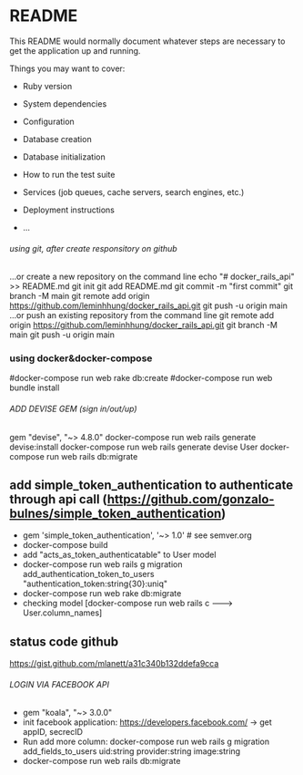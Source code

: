# README

This README would normally document whatever steps are necessary to get the
application up and running.

Things you may want to cover:

* Ruby version

* System dependencies

* Configuration

* Database creation

* Database initialization

* How to run the test suite

* Services (job queues, cache servers, search engines, etc.)

* Deployment instructions

* ...


###### using git, after create responsitory on github #######
…or create a new repository on the command line
echo "# docker_rails_api" >> README.md
git init
git add README.md
git commit -m "first commit"
git branch -M main
git remote add origin https://github.com/leminhhung/docker_rails_api.git
git push -u origin main
…or push an existing repository from the command line
git remote add origin https://github.com/leminhhung/docker_rails_api.git
git branch -M main
git push -u origin main

### using docker&docker-compose ####
#docker-compose run web rake db:create
#docker-compose run web bundle install

###### ADD DEVISE GEM (sign in/out/up) ######
gem "devise", "~> 4.8.0"
docker-compose run web rails generate devise:install
docker-compose run web rails generate devise User
docker-compose run web rails db:migrate

## add simple_token_authentication to authenticate through api call (https://github.com/gonzalo-bulnes/simple_token_authentication)
- gem 'simple_token_authentication', '~> 1.0' # see semver.org
- docker-compose build
- add "acts_as_token_authenticatable" to User model
- docker-compose run web rails g migration add_authentication_token_to_users "authentication_token:string{30}:uniq"
- docker-compose run web rake db:migrate
- checking model [docker-compose run web rails c ---> User.column_names]

## status code github
https://gist.github.com/mlanett/a31c340b132ddefa9cca

###### LOGIN VIA FACEBOOK API ######
- gem "koala", "~> 3.0.0"
- init facebook application: https://developers.facebook.com/ -> get appID, secrecID
- Run add more column: docker-compose run web rails g migration add_fields_to_users uid:string provider:string image:string
- docker-compose run web rails db:migrate